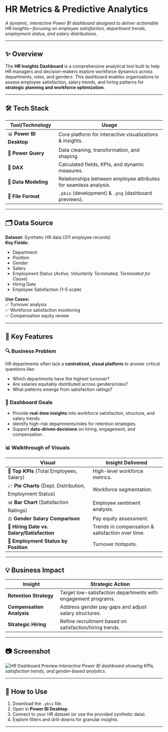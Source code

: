 #  HR Metrics & Predictive Analytics

*A dynamic, interactive Power BI dashboard designed to deliver actionable HR insights—focusing on employee satisfaction, department trends, employment status, and salary distributions.*  

---

## ✨ Overview  
The **HR Insights Dashboard** is a comprehensive analytical tool built to help HR managers and decision-makers explore workforce dynamics across departments, roles, and genders. This dashboard enables organizations to assess employee satisfaction, salary trends, and hiring patterns for **strategic planning and workforce optimization**.  

---

## 🛠 Tech Stack  
| Tool/Technology       | Usage                                                                 |
|-----------------------|-----------------------------------------------------------------------|
| 📊 **Power BI Desktop** | Core platform for interactive visualizations & insights.              |
| 🔄 **Power Query**     | Data cleaning, transformation, and shaping.                           |
| 🧮 **DAX**            | Calculated fields, KPIs, and dynamic measures.                        |
| 🔗 **Data Modeling**   | Relationships between employee attributes for seamless analysis.      |
| 📁 **File Format**     | `.pbix` (development) & `.png` (dashboard previews).                 |

---

## 🗂 Data Source  
**Dataset:** Synthetic HR data (311 employee records)  
**Key Fields:**  
- Department  
- Position  
- Gender  
- Salary  
- Employment Status (*Active, Voluntarily Terminated, Terminated for Cause*)  
- Hiring Date  
- Employee Satisfaction (1–5 scale)  

**Use Cases:**  
✅ Turnover analysis  
✅ Workforce satisfaction monitoring  
✅ Compensation equity review  

---

## 🚀 Key Features  

### 🔍 Business Problem  
HR departments often lack a **centralized, visual platform** to answer critical questions like:  
- Which departments have the highest turnover?  
- Are salaries equitably distributed across genders/roles?  
- What patterns emerge from satisfaction ratings?  

### 🎯 Dashboard Goals  
- Provide **real-time insights** into workforce satisfaction, structure, and salary trends.  
- Identify high-risk departments/roles for retention strategies.  
- Support **data-driven decisions** on hiring, engagement, and compensation.  

### 📊 Walkthrough of Visuals  
| **Visual**                          | **Insight Delivered**                                                                 |
|-------------------------------------|---------------------------------------------------------------------------------------|
| 📌 **Top KPIs** (Total Employees, Salary) | High-level workforce metrics.                                        |
| 📈 **Pie Charts** (Dept. Distribution, Employment Status) | Workforce segmentation.                                |
| 📊 **Bar Chart** (Satisfaction Ratings) | Employee sentiment analysis.                                          |
| ⚖ **Gender Salary Comparison**       | Pay equity assessment.                                                |
| 📅 **Hiring Date vs. Salary/Satisfaction** | Trends in compensation & satisfaction over time.                     |
| 🔄 **Employment Status by Position**  | Turnover hotspots.                                                    |

---

## 💡 Business Impact  
| **Insight**               | **Strategic Action**                                                  |
|---------------------------|-----------------------------------------------------------------------|
| **Retention Strategy**    | Target low-satisfaction departments with engagement programs.         |
| **Compensation Analysis** | Address gender pay gaps and adjust salary structures.                 |
| **Strategic Hiring**      | Refine recruitment based on satisfaction/hiring trends.               |

---

## 📷 Screenshot  
![HR Dashboard Preview](https://github.com/MANAS2903/HR-Analytics-PowerBI/blob/main/Snapshot%20of%20Dashboard.png) 
*Interactive Power BI dashboard showing KPIs, satisfaction trends, and gender-based analytics.*  

---

## 🔗 How to Use  
1. Download the `.pbix` file.  
2. Open in **Power BI Desktop**.  
3. Connect to your HR dataset (or use the provided synthetic data).  
4. Explore filters and drill-downs for granular insights.  

---
